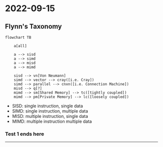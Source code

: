 # 2022-09-15
## Flynn's Taxonomy
```mermaid
flowchart TB

	a[all]
	
	a --> sisd
	a --> simd
	a --> misd
	a --> mimd

	sisd --> vn[Von Neumann]
	simd --> vector --> cray([i.e. Cray])
	simd --> parallel --> cnxn([i.e. Connection Machine])
	misd --> q[?]
	mimd --> sm[Shared Memory] --> tc([tightly coupled])
	mimd --> pm[Private Memory] --> lc([loosely coupled])
```

- SISD: single instruction, single data
- SIMD: single instruction, multiple data
- MISD: multiple instruction, single data
- MIMD: multiple instruction multiple data

### Test 1 ends here
---
